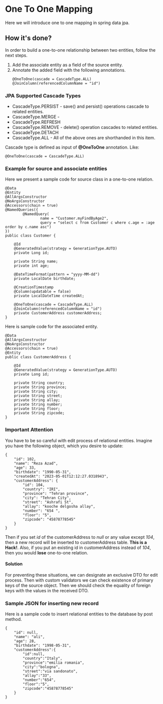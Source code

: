 # One To One Mapping

Here we will introduce one to one mapping in spring data jpa. 

## How it's done?

In order to build a one-to-one relationship between two entities, follow the next steps.

1. Add the associate entity as a field of the source entity.
2. Annotate the added field with the following annotations.
    ```
    @OneToOne(cascade = CascadeType.ALL)
    @JoinColumn(referencedColumnName = "id")
    ```

### JPA Supported Cascade Types

* CascadeType.PERSIST - save() and persist() operations cascade to related entities.
* CascadeType.MERGE - 
* CascadeType.REFRESH
* CascadeType.REMOVE - delete() operation cascades to related entities.
* CascadeType.DETACH
* CascadeType.ALL - All of the above ones are shorthanded in this item.

Cascade type is defined as input of __@OneToOne__ annotation. Like:
```
@OneToOne(cascade = CascadeType.ALL)
```

### Example for source and associate entities

Here we present a sample code for source class in a one-to-one relation.

```
@Data
@Entity
@AllArgsConstructor
@NoArgsConstructor
@Accessors(chain = true)
@NamedQueries({
        @NamedQuery(
                name = "Customer.myFindByAge2",
                query = "select c from Customer c where c.age = :age order by c.name asc")
})
public class Customer {

    @Id
    @GeneratedValue(strategy = GenerationType.AUTO)
    private Long id;

    private String name;
    private int age;

    @DateTimeFormat(pattern = "yyyy-MM-dd")
    private LocalDate birthdate;

    @CreationTimestamp
    @Column(updatable = false)
    private LocalDateTime createdAt;

    @OneToOne(cascade = CascadeType.ALL)
    @JoinColumn(referencedColumnName = "id")
    private CustomerAddress customerAddress;
}
```

Here is sample code for the associated entity.

```
@Data
@AllArgsConstructor
@NoArgsConstructor
@Accessors(chain = true)
@Entity
public class CustomerAddress {

    @Id
    @GeneratedValue(strategy = GenerationType.AUTO)
    private Long id;

    private String country;
    private String province;
    private String city;
    private String street;
    private String allay;
    private String number;
    private String floor;
    private String zipcode;
}
```

### Important Attention
You have to be so careful with edit process of relational entities. Imagine you have the 
following object, which you desire to update:

```
{
    "id": 102,
    "name": "Reza Azad",
    "age": 33,
    "birthdate": "1990-05-31",
    "createdAt": "2023-05-01T12:12:27.0318943",
    "customerAddress": {
        "id": 104,
        "country": "IRI",
        "province": "Tehran province",
        "city": "Tehran City",
        "street": "Ashrafi St",
        "allay": "kooche delgosha allay",
        "number": "654 ",
        "floor": "5",
        "zipcode": "45878778545"
    }
}
```

Then if you set _id_ of the customerAddress to _null_ or any value except _104_, then
a new record will be inserted to customerAddress table. __This is a Hack!__. Also, if 
you put an existing id in customerAddress instead of _104_, then you would __lose__ 
one-to-one relation. 

#### Solution
For preventing these situations, we can designate an exclusive DTO for edit process.
Then with custom validators we can check existence of primary keys of the source
object. Then we should check the equality of foreign keys with the values in the
received DTO.

### Sample JSON for inserting new record

Here is a sample code to insert relational entities to the database by post method.

```
{
    "id": null,
    "name": "ali",
    "age": 28,
    "birthdate": "1998-05-31",
    "customerAddress":{
        "id":null,
        "country":"Italy",
        "province":"emilia romania",
        "city":"bologna",
        "street":"via sandonato",
        "allay":"33",
        "number":"654",
        "floor":"5",
        "zipcode":"45878778545"
    }
}
```


